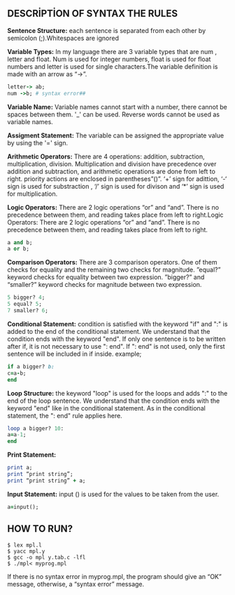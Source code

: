 
  ## DESCRİPTİON OF SYNTAX THE RULES
  
  
**Sentence Structure:** each sentence is separated from each other by semicolon (;).Whitespaces are ignored


**Variable Types:** In my language there are 3 variable types that are num , letter and float. Num is used for integer numbers, float is used for float numbers and letter is used for single characters.The variable definition is made with an arrow as “->”.

```ruby
letter-> ab;
num ->b; # syntax error##
```
**Variable Name:** Variable names cannot start with a number, there cannot be spaces between them. '_' can be used. Reverse words cannot be used as variable names.

**Assigment Statement:** The variable can be assigned the appropriate value by using the '=' sign.

**Arithmetic Operators:** There are 4 operations: addition, subtraction, multiplication, division. Multiplication and division have precedence over addition and subtraction, and arithmetic operations are done from left to right. priority actions are enclosed in parentheses”()”. ‘+’ sign for adittion, ‘-‘ sign is used for substraction , ‘/’ sign is used for divison and ‘*’ sign is used for multiplication.

**Logic Operators:** There are 2 logic operations “or” and “and”. There is no precedence between them, and reading takes place from left to right.Logic Operators: There are 2 logic operations “or” and “and”. There is no precedence between them, and reading takes place from left to right.

```ruby
a and b;
a or b;
```
**Comparison Operators:** There are 3 comparison operators. One of them checks for equality and the remaining two checks for magnitude. ”equal?” keyword checks for equality between two expression. ”bigger?” and “smaller?” keyword checks for magnitude between two expression.

```ruby
5 bigger? 4; 
5 equal? 5; 
7 smaller? 6;
```
**Conditional Statement:** condition is satisfied with the keyword "if" and ":" is added to the end of the conditional statement. We understand that the condition ends with the keyword "end". If only one sentence is to be written after if, it is not necessary to use ": end". If ": end" is not used, only the first sentence will be included in if inside. example;

```ruby
if a bigger? b: 
c=a-b; 
end
```

**Loop Structure:** the keyword "loop" is used for the loops and adds ":" to the end of the loop sentence. We understand that the condition ends with the keyword "end" like in the conditional statement. As in the conditional statement, the ": end" rule applies here.


```ruby
loop a bigger? 10: 
a=a-1; 
end
```

**Print Statement:**
```ruby
print a; 
print “print string”; 
print “print string” + a;
```
**Input Statement:** input () is used for the values to be taken from the user.
```ruby
a=input();
```

## HOW TO RUN?

```
$ lex mpl.l
$ yacc mpl.y
$ gcc -o mpl y.tab.c -lfl
$ ./mpl< myprog.mpl
```
 If there is no syntax error in myprog.mpl, the program should give an “OK” message, otherwise, a “syntax error” message.
